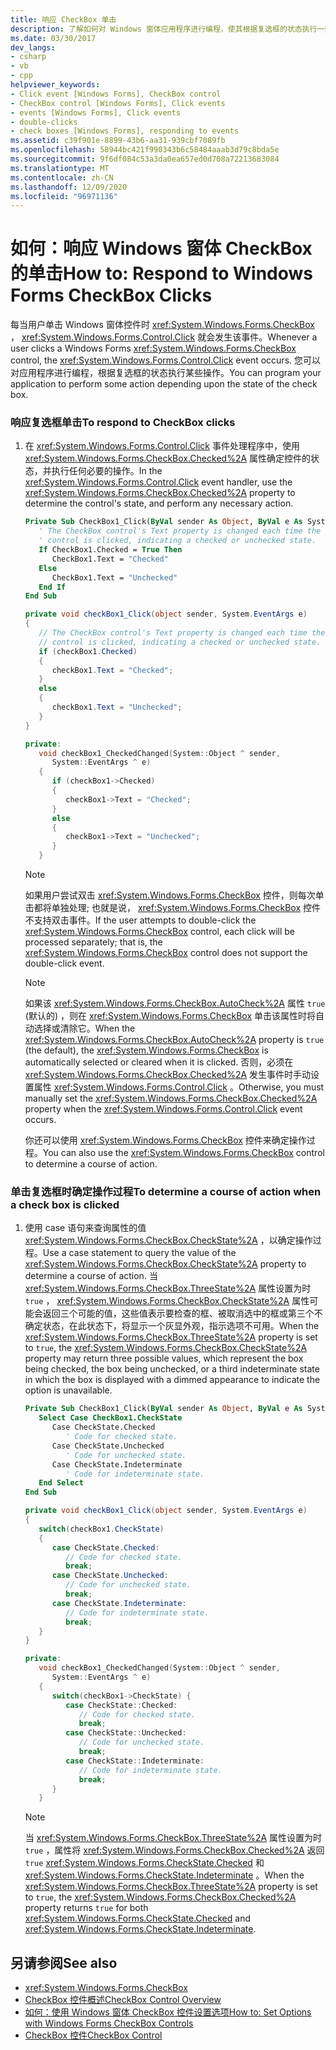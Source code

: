 ```yaml
---
title: 响应 CheckBox 单击
description: 了解如何对 Windows 窗体应用程序进行编程，使其根据复选框的状态执行一些操作。
ms.date: 03/30/2017
dev_langs:
- csharp
- vb
- cpp
helpviewer_keywords:
- Click event [Windows Forms], CheckBox control
- CheckBox control [Windows Forms], Click events
- events [Windows Forms], Click events
- double-clicks
- check boxes [Windows Forms], responding to events
ms.assetid: c39f901e-8899-43b6-aa31-939cbf7089fb
ms.openlocfilehash: 58944bc421f990343b6c58484aaab3d79c8bda5e
ms.sourcegitcommit: 9f6df084c53a3da0ea657ed0d708a72213683084
ms.translationtype: MT
ms.contentlocale: zh-CN
ms.lasthandoff: 12/09/2020
ms.locfileid: "96971136"
---
```

# <a name="how-to-respond-to-windows-forms-checkbox-clicks"></a><span data-ttu-id="0ce00-103">如何：响应 Windows 窗体 CheckBox 的单击</span><span class="sxs-lookup"><span data-stu-id="0ce00-103">How to: Respond to Windows Forms CheckBox Clicks</span></span>
<span data-ttu-id="0ce00-104">每当用户单击 Windows 窗体控件时 <xref:System.Windows.Forms.CheckBox> ， <xref:System.Windows.Forms.Control.Click> 就会发生该事件。</span><span class="sxs-lookup"><span data-stu-id="0ce00-104">Whenever a user clicks a Windows Forms <xref:System.Windows.Forms.CheckBox> control, the <xref:System.Windows.Forms.Control.Click> event occurs.</span></span> <span data-ttu-id="0ce00-105">您可以对应用程序进行编程，根据复选框的状态执行某些操作。</span><span class="sxs-lookup"><span data-stu-id="0ce00-105">You can program your application to perform some action depending upon the state of the check box.</span></span>  
  
### <a name="to-respond-to-checkbox-clicks"></a><span data-ttu-id="0ce00-106">响应复选框单击</span><span class="sxs-lookup"><span data-stu-id="0ce00-106">To respond to CheckBox clicks</span></span>  
  
1. <span data-ttu-id="0ce00-107">在 <xref:System.Windows.Forms.Control.Click> 事件处理程序中，使用 <xref:System.Windows.Forms.CheckBox.Checked%2A> 属性确定控件的状态，并执行任何必要的操作。</span><span class="sxs-lookup"><span data-stu-id="0ce00-107">In the <xref:System.Windows.Forms.Control.Click> event handler, use the <xref:System.Windows.Forms.CheckBox.Checked%2A> property to determine the control's state, and perform any necessary action.</span></span>  
  
    ```vb  
    Private Sub CheckBox1_Click(ByVal sender As Object, ByVal e As System.EventArgs) Handles CheckBox1.Click  
       ' The CheckBox control's Text property is changed each time the
       ' control is clicked, indicating a checked or unchecked state.  
       If CheckBox1.Checked = True Then  
          CheckBox1.Text = "Checked"  
       Else  
          CheckBox1.Text = "Unchecked"  
       End If  
    End Sub  
    ```  
  
    ```csharp  
    private void checkBox1_Click(object sender, System.EventArgs e)  
    {  
       // The CheckBox control's Text property is changed each time the
       // control is clicked, indicating a checked or unchecked state.  
       if (checkBox1.Checked)  
       {  
          checkBox1.Text = "Checked";  
       }  
       else  
       {  
          checkBox1.Text = "Unchecked";  
       }  
    }  
    ```  
  
    ```cpp  
    private:  
       void checkBox1_CheckedChanged(System::Object ^ sender,  
          System::EventArgs ^ e)  
       {  
          if (checkBox1->Checked)  
          {  
             checkBox1->Text = "Checked";  
          }  
          else  
          {  
             checkBox1->Text = "Unchecked";  
          }  
       }  
    ```  
  
    > [!NOTE]
    > <span data-ttu-id="0ce00-108">如果用户尝试双击 <xref:System.Windows.Forms.CheckBox> 控件，则每次单击都将单独处理; 也就是说， <xref:System.Windows.Forms.CheckBox> 控件不支持双击事件。</span><span class="sxs-lookup"><span data-stu-id="0ce00-108">If the user attempts to double-click the <xref:System.Windows.Forms.CheckBox> control, each click will be processed separately; that is, the <xref:System.Windows.Forms.CheckBox> control does not support the double-click event.</span></span>  
  
    > [!NOTE]
    > <span data-ttu-id="0ce00-109">如果该 <xref:System.Windows.Forms.CheckBox.AutoCheck%2A> 属性 `true` (默认的) ，则在 <xref:System.Windows.Forms.CheckBox> 单击该属性时将自动选择或清除它。</span><span class="sxs-lookup"><span data-stu-id="0ce00-109">When the <xref:System.Windows.Forms.CheckBox.AutoCheck%2A> property is `true` (the default), the <xref:System.Windows.Forms.CheckBox> is automatically selected or cleared when it is clicked.</span></span> <span data-ttu-id="0ce00-110">否则，必须在 <xref:System.Windows.Forms.CheckBox.Checked%2A> 发生事件时手动设置属性 <xref:System.Windows.Forms.Control.Click> 。</span><span class="sxs-lookup"><span data-stu-id="0ce00-110">Otherwise, you must manually set the <xref:System.Windows.Forms.CheckBox.Checked%2A> property when the <xref:System.Windows.Forms.Control.Click> event occurs.</span></span>  
  
     <span data-ttu-id="0ce00-111">你还可以使用 <xref:System.Windows.Forms.CheckBox> 控件来确定操作过程。</span><span class="sxs-lookup"><span data-stu-id="0ce00-111">You can also use the <xref:System.Windows.Forms.CheckBox> control to determine a course of action.</span></span>  
  
### <a name="to-determine-a-course-of-action-when-a-check-box-is-clicked"></a><span data-ttu-id="0ce00-112">单击复选框时确定操作过程</span><span class="sxs-lookup"><span data-stu-id="0ce00-112">To determine a course of action when a check box is clicked</span></span>  
  
1. <span data-ttu-id="0ce00-113">使用 case 语句来查询属性的值 <xref:System.Windows.Forms.CheckBox.CheckState%2A> ，以确定操作过程。</span><span class="sxs-lookup"><span data-stu-id="0ce00-113">Use a case statement to query the value of the <xref:System.Windows.Forms.CheckBox.CheckState%2A> property to determine a course of action.</span></span> <span data-ttu-id="0ce00-114">当 <xref:System.Windows.Forms.CheckBox.ThreeState%2A> 属性设置为时 `true` ， <xref:System.Windows.Forms.CheckBox.CheckState%2A> 属性可能会返回三个可能的值，这些值表示要检查的框、被取消选中的框或第三个不确定状态，在此状态下，将显示一个灰显外观，指示选项不可用。</span><span class="sxs-lookup"><span data-stu-id="0ce00-114">When the <xref:System.Windows.Forms.CheckBox.ThreeState%2A> property is set to `true`, the <xref:System.Windows.Forms.CheckBox.CheckState%2A> property may return three possible values, which represent the box being checked, the box being unchecked, or a third indeterminate state in which the box is displayed with a dimmed appearance to indicate the option is unavailable.</span></span>  
  
    ```vb  
    Private Sub CheckBox1_Click(ByVal sender As Object, ByVal e As System.EventArgs) Handles CheckBox1.Click  
       Select Case CheckBox1.CheckState  
          Case CheckState.Checked  
             ' Code for checked state.  
          Case CheckState.Unchecked  
             ' Code for unchecked state.  
          Case CheckState.Indeterminate  
             ' Code for indeterminate state.  
       End Select
    End Sub  
    ```  
  
    ```csharp  
    private void checkBox1_Click(object sender, System.EventArgs e)  
    {  
       switch(checkBox1.CheckState)  
       {  
          case CheckState.Checked:  
             // Code for checked state.  
             break;  
          case CheckState.Unchecked:  
             // Code for unchecked state.  
             break;  
          case CheckState.Indeterminate:  
             // Code for indeterminate state.  
             break;  
       }  
    }  
    ```  
  
    ```cpp  
    private:  
       void checkBox1_CheckedChanged(System::Object ^ sender,  
          System::EventArgs ^ e)  
       {  
          switch(checkBox1->CheckState) {  
             case CheckState::Checked:  
                // Code for checked state.  
                break;  
             case CheckState::Unchecked:  
                // Code for unchecked state.  
                break;  
             case CheckState::Indeterminate:  
                // Code for indeterminate state.  
                break;  
          }  
       }  
    ```  
  
    > [!NOTE]
    > <span data-ttu-id="0ce00-115">当 <xref:System.Windows.Forms.CheckBox.ThreeState%2A> 属性设置为时 `true` ，属性将 <xref:System.Windows.Forms.CheckBox.Checked%2A> 返回 `true` <xref:System.Windows.Forms.CheckState.Checked> 和 <xref:System.Windows.Forms.CheckState.Indeterminate> 。</span><span class="sxs-lookup"><span data-stu-id="0ce00-115">When the <xref:System.Windows.Forms.CheckBox.ThreeState%2A> property is set to `true`, the <xref:System.Windows.Forms.CheckBox.Checked%2A> property returns `true` for both <xref:System.Windows.Forms.CheckState.Checked> and <xref:System.Windows.Forms.CheckState.Indeterminate>.</span></span>  
  
## <a name="see-also"></a><span data-ttu-id="0ce00-116">另请参阅</span><span class="sxs-lookup"><span data-stu-id="0ce00-116">See also</span></span>

- <xref:System.Windows.Forms.CheckBox>
- [<span data-ttu-id="0ce00-117">CheckBox 控件概述</span><span class="sxs-lookup"><span data-stu-id="0ce00-117">CheckBox Control Overview</span></span>](checkbox-control-overview-windows-forms.md)
- [<span data-ttu-id="0ce00-118">如何：使用 Windows 窗体 CheckBox 控件设置选项</span><span class="sxs-lookup"><span data-stu-id="0ce00-118">How to: Set Options with Windows Forms CheckBox Controls</span></span>](how-to-set-options-with-windows-forms-checkbox-controls.md)
- [<span data-ttu-id="0ce00-119">CheckBox 控件</span><span class="sxs-lookup"><span data-stu-id="0ce00-119">CheckBox Control</span></span>](checkbox-control-windows-forms.md)
